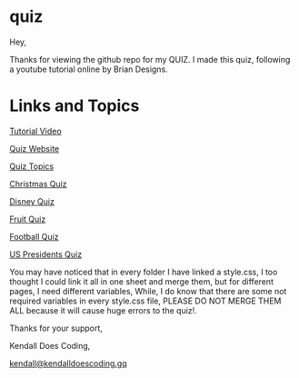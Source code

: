 # quiz

Hey,

Thanks for viewing the github repo for my QUIZ.
I made this quiz, following a youtube tutorial online by Brian Designs.

# Links and Topics

[Tutorial Video](https://www.youtube.com/watch?v=f4fB9Xg2JEY)

[Quiz Website](https://kendalldoescoding.gq/quiz)

[Quiz Topics](https://quiz.kendalldoescoding.gq/topics)

[Christmas Quiz](https://kendalldoescoding.gq/christmasquiz)

[Disney Quiz](https://quiz.kendalldoescoding.gq/disney)

[Fruit Quiz](https://quiz.kendalldoescoding.gq/fruit)

[Football Quiz](https://quiz.kendalldoescoding.gq/football)

[US Presidents Quiz](https://quiz.kendalldoescoding.gq/presidents)

You may have noticed that in every folder I have linked a style.css, I too thought I could link it all in one sheet and merge them, but for different pages, I need different variables, While, I do know that there are some not required variables in every style.css file, PLEASE DO NOT MERGE THEM ALL because it will cause huge errors to the quiz!.

Thanks for your support,

Kendall Does Coding,

kendall@kendalldoescoding.gq
